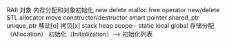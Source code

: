 RAII
对象
内存分配和对象初始化
new delete
malloc free
operator new/delete
STL allocator
move
constructor/destructor
smart pointer
shared_ptr
unique_ptr 移动[o] 拷贝[x]
stack heap
scope - static local global
存储分配（Allocation）
初始化（Initialization）--> 初始化列表